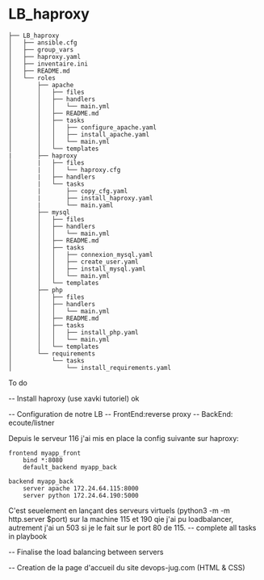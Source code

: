 # LB_haproxy
```
├── LB_haproxy
│   ├── ansible.cfg
│   ├── group_vars
│   ├── haproxy.yaml
│   ├── inventaire.ini
│   ├── README.md
│   └── roles
│       ├── apache
│       │   ├── files
│       │   ├── handlers
│       │   │   └── main.yml
│       │   ├── README.md
│       │   ├── tasks
│       │   │   ├── configure_apache.yaml
│       │   │   ├── install_apache.yaml
│       │   │   └── main.yml
│       │   └── templates
|       ├── haproxy
│       |   ├── files
│       |   │   └── haproxy.cfg
│       |   ├── handlers
│       |   └── tasks
│       |       ├── copy_cfg.yaml
│       |       ├── install_haproxy.yaml
│       |       └── main.yaml
│       ├── mysql
│       │   ├── files
│       │   ├── handlers
│       │   │   └── main.yml
│       │   ├── README.md
│       │   ├── tasks
│       │   │   ├── connexion_mysql.yaml
│       │   │   ├── create_user.yaml
│       │   │   ├── install_mysql.yaml
│       │   │   └── main.yml
│       │   └── templates
│       ├── php
│       │   ├── files
│       │   ├── handlers
│       │   │   └── main.yml
│       │   ├── README.md
│       │   ├── tasks
│       │   │   ├── install_php.yaml
│       │   │   └── main.yml
│       │   └── templates
│       └── requirements
│           └── tasks
│               └── install_requirements.yaml
```

To do 

-- Install haproxy (use xavki tutoriel) ok

-- Configuration de notre LB
    -- FrontEnd:reverse proxy
    -- BackEnd: ecoute/listner

Depuis le serveur 116 j'ai mis en place la config suivante sur haproxy: 
```
frontend myapp_front
	bind *:8080
	default_backend myapp_back

backend myapp_back
	server apache 172.24.64.115:8000
	server python 172.24.64.190:5000
```
C'est seuelement en lançant des serveurs virtuels (python3 -m -m http.server $port) sur la machine 115 et 190 qie j'ai pu loadbalancer, autrement j'ai un 503 si je le fait sur le port 80 de 115.
-- complete all tasks in playbook

-- Finalise the load balancing between servers

-- Creation de la page d'accueil du site devops-jug.com  (HTML & CSS)

